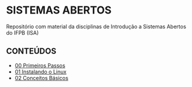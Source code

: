 # SISTEMAS ABERTOS

Repositório com material da disciplinas de Introdução a Sistemas Abertos do IFPB (ISA)

## CONTEÚDOS

* [00 Primeiros Passos](https://github.com/ifpb/SistemasAbertos/tree/main/Level_1_ISA/00_Primeiros_Passos)
* [01 Instalando o Linux](https://github.com/ifpb/SistemasAbertos/tree/main/Level_1_ISA/01_Intalando_o_Linux)
* [02 Conceitos Básicos](https://github.com/ifpb/SistemasAbertos/tree/main/Level_1_ISA/02_Conceitos_Basicos)